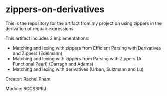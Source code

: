 # zippers-on-derivatives

This is the repository for the artifact from my project on using zippers in the derivation of regualr expressions. 

This artifact includes 3 implementations:
- Matching and lexing with zippers from Efficient Parsing with Derivatives and Zippers (Edelmann)
- Matching and lexing with zippers from Parsing with Zippers (A Functional Pearl) (Darragh and Adams)
- Matching and lexing with derivatives (Urban, Sulzmann and Lu)

Creator: Rachel Pham

Module: 6CCS3PRJ
